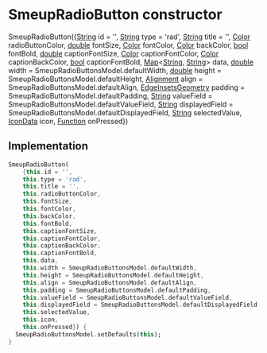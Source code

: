 


# SmeupRadioButton constructor







SmeupRadioButton({[String](https://api.flutter.dev/flutter/dart-core/String-class.html) id = '', [String](https://api.flutter.dev/flutter/dart-core/String-class.html) type = 'rad', [String](https://api.flutter.dev/flutter/dart-core/String-class.html) title = '', [Color](https://api.flutter.dev/flutter/dart-ui/Color-class.html) radioButtonColor, [double](https://api.flutter.dev/flutter/dart-core/double-class.html) fontSize, [Color](https://api.flutter.dev/flutter/dart-ui/Color-class.html) fontColor, [Color](https://api.flutter.dev/flutter/dart-ui/Color-class.html) backColor, [bool](https://api.flutter.dev/flutter/dart-core/bool-class.html) fontBold, [double](https://api.flutter.dev/flutter/dart-core/double-class.html) captionFontSize, [Color](https://api.flutter.dev/flutter/dart-ui/Color-class.html) captionFontColor, [Color](https://api.flutter.dev/flutter/dart-ui/Color-class.html) captionBackColor, [bool](https://api.flutter.dev/flutter/dart-core/bool-class.html) captionFontBold, [Map](https://api.flutter.dev/flutter/dart-core/Map-class.html)&lt;[String](https://api.flutter.dev/flutter/dart-core/String-class.html), [String](https://api.flutter.dev/flutter/dart-core/String-class.html)> data, [double](https://api.flutter.dev/flutter/dart-core/double-class.html) width = SmeupRadioButtonsModel.defaultWidth, [double](https://api.flutter.dev/flutter/dart-core/double-class.html) height = SmeupRadioButtonsModel.defaultHeight, [Alignment](https://api.flutter.dev/flutter/painting/Alignment-class.html) align = SmeupRadioButtonsModel.defaultAlign, [EdgeInsetsGeometry](https://api.flutter.dev/flutter/painting/EdgeInsetsGeometry-class.html) padding = SmeupRadioButtonsModel.defaultPadding, [String](https://api.flutter.dev/flutter/dart-core/String-class.html) valueField = SmeupRadioButtonsModel.defaultValueField, [String](https://api.flutter.dev/flutter/dart-core/String-class.html) displayedField = SmeupRadioButtonsModel.defaultDisplayedField, [String](https://api.flutter.dev/flutter/dart-core/String-class.html) selectedValue, [IconData](https://api.flutter.dev/flutter/widgets/IconData-class.html) icon, [Function](https://api.flutter.dev/flutter/dart-core/Function-class.html) onPressed})





## Implementation

```dart
SmeupRadioButton(
    {this.id = '',
    this.type = 'rad',
    this.title = '',
    this.radioButtonColor,
    this.fontSize,
    this.fontColor,
    this.backColor,
    this.fontBold,
    this.captionFontSize,
    this.captionFontColor,
    this.captionBackColor,
    this.captionFontBold,
    this.data,
    this.width = SmeupRadioButtonsModel.defaultWidth,
    this.height = SmeupRadioButtonsModel.defaultHeight,
    this.align = SmeupRadioButtonsModel.defaultAlign,
    this.padding = SmeupRadioButtonsModel.defaultPadding,
    this.valueField = SmeupRadioButtonsModel.defaultValueField,
    this.displayedField = SmeupRadioButtonsModel.defaultDisplayedField,
    this.selectedValue,
    this.icon,
    this.onPressed}) {
  SmeupRadioButtonsModel.setDefaults(this);
}
```







